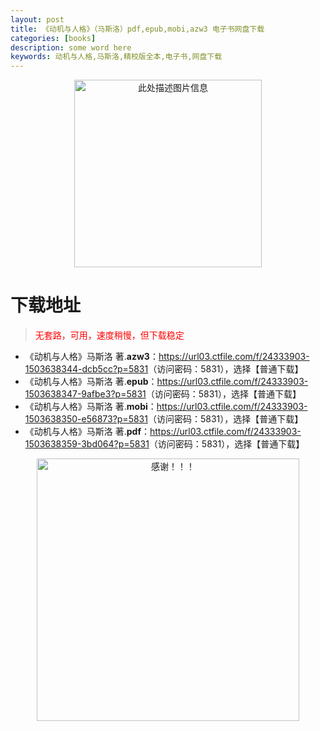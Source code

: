 ```yaml
---
layout: post
title: 《动机与人格》（马斯洛）pdf,epub,mobi,azw3 电子书网盘下载
categories: [books]
description: some word here
keywords: 动机与人格,马斯洛,精校版全本,电子书,网盘下载
---
```


<div align="center"><img src="https://qweree.cn/wp-content/uploads/2025/05/dong-ji-yu-ren-ge.jpg" alt="此处描述图片信息" width="300px" height="auto"></div>

# 下载地址

> <p style="color:red" >无套路，可用，速度稍慢，但下载稳定</p>

- 《动机与人格》马斯洛 著.**azw3**：<https://url03.ctfile.com/f/24333903-1503638344-dcb5cc?p=5831>（访问密码：5831），选择【普通下载】
- 《动机与人格》马斯洛 著.**epub**：<https://url03.ctfile.com/f/24333903-1503638347-9afbe3?p=5831>（访问密码：5831），选择【普通下载】
- 《动机与人格》马斯洛 著.**mobi**：<https://url03.ctfile.com/f/24333903-1503638350-e56873?p=5831>（访问密码：5831），选择【普通下载】
- 《动机与人格》马斯洛 著.**pdf**：<https://url03.ctfile.com/f/24333903-1503638359-3bd064?p=5831>（访问密码：5831），选择【普通下载】

<div align="center"><img src="https://pic.imgdb.cn/item/6707df6bd29ded1a8ce37031.gif" alt="感谢！！！" width="420px" height="auto"/></div>
